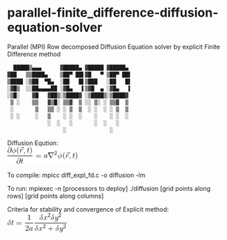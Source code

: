 # parallel-finite_difference-diffusion-equation-solver
Parallel (MPI) Row decomposed Diffusion Equation solver by explicit Finite Difference method

```
  █████▒▄▄▄      ▓█████▄ ▓█████ ▓█████▄ 
▓██   ▒▒████▄    ▒██▀ ██▌▓█   ▀ ▒██▀ ██▌
▒████ ░▒██  ▀█▄  ░██   █▌▒███   ░██   █▌
░▓█▒  ░░██▄▄▄▄██ ░▓█▄   ▌▒▓█  ▄ ░▓█▄   ▌
░▒█░    ▓█   ▓██▒░▒████▓ ░▒████▒░▒████▓ 
 ▒ ░    ▒▒   ▓▒█░ ▒▒▓  ▒ ░░ ▒░ ░ ▒▒▓  ▒ 
 ░       ▒   ▒▒ ░ ░ ▒  ▒  ░ ░  ░ ░ ▒  ▒ 
 ░ ░     ░   ▒    ░ ░  ░    ░    ░ ░  ░ 
             ░  ░   ░       ░  ░   ░    
                  ░              ░      
```

Diffusion Eqution:    
![equation](diff_eqn.gif)

To compile: mpicc diff_expl_fd.c -o diffusion -lm

To run: mpiexec -n [processors to deploy] ./diffusion [grid points along rows] [grid points along columns]


Criteria for stability and convergence of Explicit method:    
![equation](CodeCogsEqn.gif)

